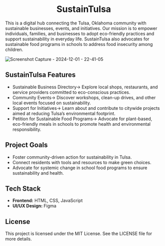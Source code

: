 <h1 align="center">SustainTulsa</h1>

This is a digital hub connecting the Tulsa, Oklahoma community with sustainable businesses, events, and initiatives. Our mission is to empower individuals, families, and businesses to adopt eco-friendly practices and support sustainability in everyday life. SustainTulsa also advocates for sustainable food programs in schools to address food insecurity among children.

![Screenshot Capture - 2024-12-01 - 22-41-05](https://github.com/user-attachments/assets/7471c4ae-9140-4aa7-93c5-b060a58aee3b)

## SustainTulsa Features 
- Sustainable Business Directory-> Explore local shops, restaurants, and service providers committed to eco-conscious practices.
- Community Events->  Discover workshops, clean-up drives, and other local events focused on sustainability.
- Support for Initiatives->  Learn about and contribute to citywide projects aimed at reducing Tulsa’s environmental footprint.
- Petition for Sustainable Food Programs-> Advocate for plant-based, eco-friendly meals in schools to promote health and environmental responsibility.

## Project Goals
- Foster community-driven action for sustainability in Tulsa.
- Connect residents with tools and resources to make green choices.
- Advocate for systemic change in school food programs to ensure sustainability and health.

## Tech Stack
- **Frontend:** HTML, CSS, JavaScript
- **UI/UX Design:** Figma

## License
This project is licensed under the MIT License. See the LICENSE file for more details.
